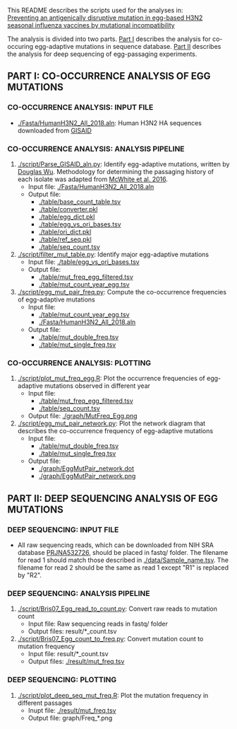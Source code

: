 This README describes the scripts used for the analyses in:   
[Preventing an antigenically disruptive mutation in egg-based H3N2 seasonal influenza vaccines by mutational incompatibility](https://www.cell.com/cell-host-microbe/fulltext/S1931-3128(19)30216-1)

The analysis is divided into two parts. [Part I](https://github.com/wchnicholas/incompatible_egg_muts#part-i-co-occurrence-analysis-of-egg-mutations) describes the analysis for co-occuring egg-adaptive mutations in sequence database. [Part II](https://github.com/wchnicholas/incompatible_egg_muts#part-ii-deep-sequencing-analysis-of-egg-mutations) describes the analysis for deep sequencing of egg-passaging experiments.
## PART I: CO-OCCURRENCE ANALYSIS OF EGG MUTATIONS
### CO-OCCURRENCE ANALYSIS: INPUT FILE
* [./Fasta/HumanH3N2\_All\_2018.aln](./Fasta/HumanH3N2_All_2018.aln): Human H3N2 HA sequences downloaded from [GISAID](https://www.gisaid.org/)

### CO-OCCURRENCE ANALYSIS: ANALYSIS PIPELINE
1. [./script/Parse\_GISAID\_aln.py](./script/Parse_GISAID_aln.py): Identify egg-adaptive mutations, written by [Douglas Wu](https://wckdouglas.github.io/). Methodology for determining the passaging history of each isolate was adapted from [McWhite et al. 2016](https://academic.oup.com/ve/article-lookup/doi/10.1093/ve/vew026).
    - Input file: [./Fasta/HumanH3N2\_All\_2018.aln](./Fasta/HumanH3N2_All_2018.aln)
    - Output file:
      - [./table/base\_count\_table.tsv](./table/base_count_table.tsv)
      - [./table/converter.pkl](./table/converter.pkl)
      - [./table/egg\_dict.pkl](./table/egg_dict.pkl)
      - [./table/egg\_vs\_ori\_bases.tsv](./table/egg_vs_ori_bases.tsv)
      - [./table/ori\_dict.pkl](./table/ori_dict.pkl)
      - [./table/ref\_seq.pkl](./table/ref_seq.pkl)
      - [./table/seq\_count.tsv](./table/seq_count.tsv)
2. [./script/filter\_mut\_table.py](./script/filter_mut_table.py): Identify major egg-adaptive mutations
    - Input file: [./table/egg\_vs\_ori\_bases.tsv](./table/egg_vs_ori_bases.tsv)
    - Output file: 
      - [./table/mut\_freq\_egg\_filtered.tsv](./table/mut_freq_egg_filtered.tsv)
      - [./table/mut\_count\_year\_egg.tsv](./table/mut_count_year_egg.tsv)
3. [./script/egg\_mut\_pair\_freq.py](./script/egg_mut_pair_freq.py): Compute the co-occurrence frequencies of egg-adaptive mutations
    - Input file: 
      - [./table/mut\_count\_year\_egg.tsv](./table/mut_count_year_egg.tsv)
      - [./Fasta/HumanH3N2\_All\_2018.aln](./Fasta/HumanH3N2_All_2018.aln)
    - Output file: 
      - [./table/mut\_double\_freq.tsv](./table/mut_double_freq.tsv)
      - [./table/mut\_single\_freq.tsv](./table/mut_single_freq.tsv)

### CO-OCCURRENCE ANALYSIS: PLOTTING
1. [./script/plot\_mut\_freq\_egg.R](./script/plot_mut_freq_egg.R): Plot the occurrence frequencies of egg-adaptive mutations observed in different year
    - Input file: 
      - [./table/mut\_freq\_egg\_filtered.tsv](./table/mut_freq_egg_filtered.tsv)
      - [./table/seq\_count.tsv](./table/seq_count.tsv)
    - Output file: [./graph/MutFreq\_Egg.png](./graph/MutFreq_Egg.png)
2. [./script/egg\_mut\_pair\_network.py](./script/egg_mut_pair_network.py): Plot the network diagram that describes the co-occurrence frequency of egg-adaptive mutations
    - Input file: 
      - [./table/mut\_double\_freq.tsv](./table/mut_double_freq.tsv)
      - [./table/mut\_single\_freq.tsv](./table/mut_single_freq.tsv)
    - Output file: 
      - [./graph/EggMutPair\_network.dot](graph/EggMutPair_network.dot)
      - [./graph/EggMutPair\_network.png](graph/EggMutPair_network.png)

## PART II: DEEP SEQUENCING ANALYSIS OF EGG MUTATIONS
### DEEP SEQUENCING: INPUT FILE
* All raw sequencing reads, which can be downloaded from NIH SRA database [PRJNA532726](https://www.ncbi.nlm.nih.gov/bioproject/PRJNA532726), should be placed in fastq/ folder. The filename for read 1 should match those described in [./data/Sample\_name.tsv](./data/Sample_name.tsv). The filename for read 2 should be the same as read 1 except "R1" is replaced by "R2".

### DEEP SEQUENCING: ANALYSIS PIPELINE
1. [./script/Bris07\_Egg\_read\_to\_count.py](./script/Bris07_Egg_read_to_count.py): Convert raw reads to mutation count
    - Input file: Raw sequencing reads in fastq/ folder
    - Output files: result/\*\_count.tsv
2. [./script/Bris07\_Egg\_count\_to\_freq.py](./script/Bris07_Egg_count_to_freq.py): Convert mutation count to mutation frequency
    - Input file: result/\*\_count.tsv
    - Output files: [./result/mut\_freq.tsv](result/mut_freq.tsv)

### DEEP SEQUENCING: PLOTTING
1. [./script/plot\_deep\_seq\_mut\_freq.R](script/plot_deep_seq_mut_freq.R): Plot the mutation frequency in different passages
    - Inupt file: [./result/mut\_freq.tsv](result/mut_freq.tsv)
    - Output file: graph/Freq\_\*.png
